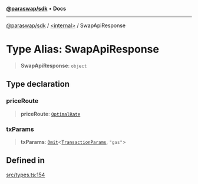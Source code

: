 [**@paraswap/sdk**](../../README.md) • **Docs**

***

[@paraswap/sdk](../../globals.md) / [\<internal\>](../README.md) / SwapApiResponse

# Type Alias: SwapApiResponse

> **SwapApiResponse**: `object`

## Type declaration

### priceRoute

> **priceRoute**: [`OptimalRate`](../../type-aliases/OptimalRate.md)

### txParams

> **txParams**: [`Omit`](Omit.md)\<[`TransactionParams`](../../interfaces/TransactionParams.md), `"gas"`\>

## Defined in

[src/types.ts:154](https://github.com/paraswap/paraswap-sdk/blob/master/src/types.ts#L154)
